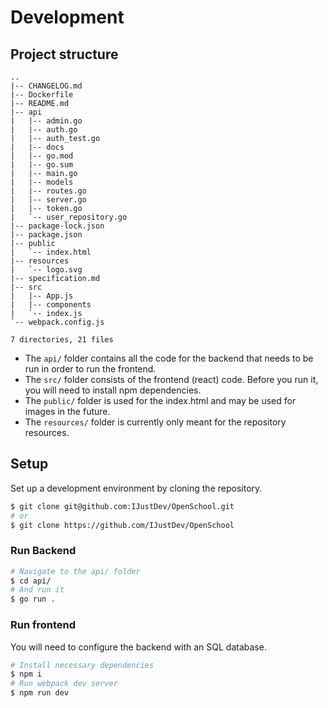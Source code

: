 # Development

## Project structure
```
..
|-- CHANGELOG.md
|-- Dockerfile
|-- README.md
|-- api
|   |-- admin.go
|   |-- auth.go
|   |-- auth_test.go
|   |-- docs
|   |-- go.mod
|   |-- go.sum
|   |-- main.go
|   |-- models
|   |-- routes.go
|   |-- server.go
|   |-- token.go
|   `-- user_repository.go
|-- package-lock.json
|-- package.json
|-- public
|   `-- index.html
|-- resources
|   `-- logo.svg
|-- specification.md
|-- src
|   |-- App.js
|   |-- components
|   `-- index.js
`-- webpack.config.js

7 directories, 21 files
```

- The `api/` folder contains all the code for the backend that needs to be run in order to run the frontend.
- The `src/` folder consists of the frontend (react) code. Before you run it, you will need to install npm dependencies.
- The `public/` folder is used for the index.html and may be used for images in the future.
- The `resources/` folder is currently only meant for the repository resources.

## Setup
Set up a development environment by cloning the repository.

```sh
$ git clone git@github.com:IJustDev/OpenSchool.git
# or
$ git clone https://github.com/IJustDev/OpenSchool
```

### Run Backend
```sh
# Navigate to the api/ folder
$ cd api/
# And run it
$ go run .
```

### Run frontend
You will need to configure the backend with an SQL database.

```sh
# Install necessary dependencies
$ npm i
# Run webpack dev server
$ npm run dev
```
